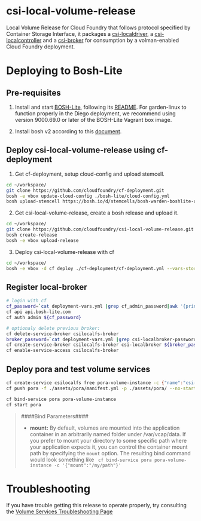 # csi-local-volume-release
Local Volume Release for Cloud Foundry that follows protocol specified by Container Storage Interface, it packages a [csi-localdriver](https://github.com/jeffpak/local-node-plugin/tree/bd75d5f64c8ab6cd351d190451ecd2685df71ba), a [csi-localcontroller](https://github.com/jeffpak/local-controller-plugin/tree/f4d1f789816da1690f440b23444653b3ee9d3702) and a [csi-broker](https://github.com/cloudfoundry/csibroker) for consumption by a volman-enabled Cloud Foundry deployment.

# Deploying to Bosh-Lite

## Pre-requisites

1. Install and start [BOSH-Lite](https://github.com/cloudfoundry/bosh-lite), following its [README](https://github.com/cloudfoundry/bosh-lite/blob/master/README.md).  For garden-linux to function properly in the Diego deployment, we recommend using version 9000.69.0 or later of the BOSH-Lite Vagrant box image.

2. Install bosh v2 according to this [document](https://bosh.io/docs/cli-v2.html).

## Deploy csi-local-volume-release using cf-deployment

1. Get cf-deployment, setup cloud-config and upload stemcell.

```bash
cd ~/workspace/
git clone https://github.com/cloudfoundry/cf-deployment.git
bosh -e vbox update-cloud-config ./bosh-lite/cloud-config.yml
bosh upload-stemcell https://bosh.io/d/stemcells/bosh-warden-boshlite-ubuntu-trusty-go_agent
```

2. Get csi-local-volume-release, create a bosh release and upload it.

```bash
cd ~/workspace/
git clone https://github.com/cloudfoundry/csi-local-volume-release.git
bosh create-release
bosh -e vbox upload-release
```

3. Deploy csi-local-volume-release with cf

```bash
cd ~/workspace/
bosh -e vbox -d cf deploy ./cf-deployment/cf-deployment.yml --vars-store deployment-vars.yml -o ./operations/enable-csi-local-plugin-bosh-lite.yml -v system_domain=bosh-lite.com
```

## Register local-broker

```bash
# login with cf
cf_password=`cat deployment-vars.yml |grep cf_admin_password|awk '{print $2}'`
cf api api.bosh-lite.com
cf auth admin ${cf_password}

# optionaly delete previous broker:
cf delete-service-broker csilocalfs-broker
broker_password=`cat deployment-vars.yml |grep csi-localbroker-password|awk '{print $2}'`
cf create-service-broker csilocalfs-broker csi-localbroker ${broker_password} http://csi-localbroker.bosh-lite.com
cf enable-service-access csilocalfs-broker
```

## Deploy pora and test volume services

```bash
cf create-service csilocalfs free pora-volume-instance -c {"name":"csi-local-storage","volume_capabilities":[{"mount":{}}]} 
cf push pora -f ./assets/pora/manifest.yml -p ./assets/pora/ --no-start

cf bind-service pora pora-volume-instance
cf start pora
```

> ####Bind Parameters####
> * **mount:** By default, volumes are mounted into the application container in an arbitrarily named folder under /var/vcap/data.  If you prefer to mount your directory to some specific path where your application expects it, you can control the container mount path by specifying the `mount` option.  The resulting bind command would look something like 
> ``` cf bind-service pora pora-volume-instance -c '{"mount":"/my/path"}'```

# Troubleshooting
If you have trouble getting this release to operate properly, try consulting the [Volume Services Troubleshooting Page](https://github.com/cloudfoundry-incubator/volman/blob/master/TROUBLESHOOTING.md)

